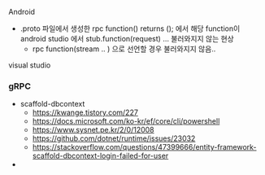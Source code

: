 Android

- .proto 파일에서 생성한 rpc function() returns (); 에서 해당 function이 android studio 에서 stub.function(request) … 불러와지지 않는 현상
  - rpc function(stream .. ) 으로 선언할 경우 불러와지지 않음..





visual studio

### gRPC

- scaffold-dbcontext
  - https://kwange.tistory.com/227
  - https://docs.microsoft.com/ko-kr/ef/core/cli/powershell
  - https://www.sysnet.pe.kr/2/0/12008
  - https://github.com/dotnet/runtime/issues/23032
  - https://stackoverflow.com/questions/47399666/entity-framework-scaffold-dbcontext-login-failed-for-user
- 